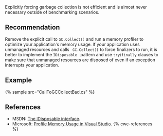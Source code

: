 Explicitly forcing garbage collection is not efficient and is almost never necessary outside of benchmarking scenarios.


## Recommendation
Remove the explicit call to `GC.Collect()` and run a memory profiler to optimize your application's memory usage. If your application uses unmanaged resources and calls ` GC.Collect()` to force finalizers to run, it is better to implement the `IDisposable ` pattern and use `try`/`finally` clauses to make sure that unmanaged resources are disposed of even if an exception interrupts your application.


## Example
{% sample src="CallToGCCollectBad.cs" %}

## References
* MSDN: [The IDisposable interface](http://msdn.microsoft.com/en-us/library/system.idisposable.aspx).
* Microsoft: [Profile Memory Usage in Visual Studio](https://docs.microsoft.com/en-us/visualstudio/profiling/memory-usage).
{% cwe-references %}
